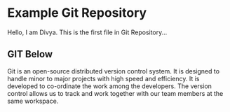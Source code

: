 # Example Git Repository

Hello, I am Divya. This is the first file in Git Repository...

## GIT Below

Git is an open-source distributed version control system. It is designed to handle minor to major projects with high speed and efficiency. It is developed to co-ordinate the work among the developers. The version control allows us to track and work together with our team members at the same workspace.